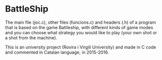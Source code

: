 # BattleShip
The main file (joc.c), other files (funcions.c) and headers (.h) of a program that is based on the game Battleship, with different kinds of game modes and you can choose what strategy you would like to play (your own shot or a shot from the machine).

This is an university project (Rovira i Virgili University) and made in C code and commented in Catalan language, in 2015-2016.

